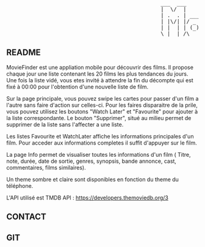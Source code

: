 <pre>
                                                ___  ___           _     ______ _           _           
                                                |  \/  |          (_)    |  ___(_)         | |          
                                                | .  . | _____   ___  ___| |_   _ _ __   __| | ___ _ __ 
                                                | |\/| |/ _ \ \ / / |/ _ \  _| | | '_ \ / _` |/ _ \ '__|
                                                | |  | | (_) \ V /| |  __/ |   | | | | | (_| |  __/ |   
                                                \_|  |_/\___/ \_/ |_|\___\_|   |_|_| |_|\__,_|\___|_|   
</pre>                                                   


## README

MovieFinder est une appliation mobile pour découvrir des films. Il propose chaque jour une liste contenant les 20 films les plus tendances du jours. Une fois la liste vidé, vous etes invité à attendre la fin du décompte qui est fixé à 00:00 pour l'obtention d'une nouvelle liste de film.

Sur la page principale, vous pouvez swipe les cartes pour passer d'un film a l'autre sans faire d'action sur celles-ci. Pour les faires disparaitre de la prile, vous pouvez utilisez les boutons "Watch Later" et "Favourite" pour ajouter à la liste correspondante. Le bouton "Supprimer", situé au milieu permet de supprimer de la liste sans l'affecter a une liste.

Les listes Favourite et WatchLater affiche les informations principales d'un film. Pour acceder aux informations completes il suffit d'appuyer sur le film.

La page Info permet de visualiser toutes les informations d'un film ( Titre, note, durée, date de sortie, genres, synopsis, bande annonce, cast, commentaires, films similaires).

Un theme sombre et claire sont disponibles en fonction du theme du téléphone.

L'API utilisé est TMDB API : https://developers.themoviedb.org/3


## CONTACT


## GIT
                                                        